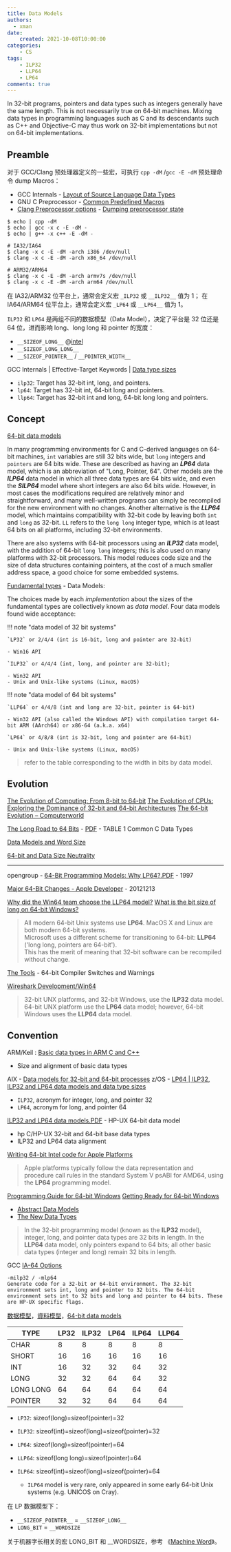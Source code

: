 ```yaml
---
title: Data Models
authors:
  - xman
date:
    created: 2021-10-08T10:00:00
categories:
    - CS
tags:
    - ILP32
    - LLP64
    - LP64
comments: true
---
```


In 32-bit programs, pointers and data types such as integers generally have the same length. This is not necessarily true on 64-bit machines. Mixing data types in programming languages such as C and its descendants such as C++ and Objective-C may thus work on 32-bit implementations but not on 64-bit implementations.

<!-- more -->

## Preamble

对于 GCC/Clang 预处理器定义的一些宏，可执行 `cpp -dM` /`gcc -E -dM` 预处理命令 dump Macros：

- GCC Internals - [Layout of Source Language Data Types](https://gcc.gnu.org/onlinedocs/gccint/Type-Layout.html)
- GNU C Preprocessor - [Common Predefined Macros](https://gcc.gnu.org/onlinedocs/cpp/Common-Predefined-Macros.html)
- [Clang Preprocessor options](https://clang.llvm.org/docs/ClangCommandLineReference.html#preprocessor-options) - [Dumping preprocessor state](https://clang.llvm.org/docs/ClangCommandLineReference.html#id8)

```Shell title="dump prededined macros"
$ echo | cpp -dM
$ echo | gcc -x c -E -dM -
$ echo | g++ -x c++ -E -dM -

# IA32/IA64
$ clang -x c -E -dM -arch i386 /dev/null
$ clang -x c -E -dM -arch x86_64 /dev/null

# ARM32/ARM64
$ clang -x c -E -dM -arch armv7s /dev/null
$ clang -x c -E -dM -arch arm64 /dev/null
```

在 IA32/ARM32 位平台上，通常会定义宏 `_ILP32` 或 `__ILP32__` 值为 1；
在 IA64/ARM64 位平台上，通常会定义宏 `_LP64` 或 `__LP64__` 值为 1。

`ILP32` 和 `LP64` 是两组不同的数据模型（Data Model），决定了平台是 32 位还是 64 位，进而影响 long、long long 和 pointer 的宽度：

- `__SIZEOF_LONG__` @[intel](https://www.intel.com/content/www/us/en/developer/articles/technical/size-of-long-integer-type-on-different-architecture-and-os.html)
- `__SIZEOF_LONG_LONG__`
- `__SIZEOF_POINTER__` / `__POINTER_WIDTH__`

GCC Internals | Effective-Target Keywords | [Data type sizes](https://gcc.gnu.org/onlinedocs/gccint/Effective-Target-Keywords.html#Data-type-sizes)

- `ilp32`: Target has 32-bit int, long, and pointers.
- `lp64`: Target has 32-bit int, 64-bit long and pointers.
- `llp64`: Target has 32-bit int and long, 64-bit long long and pointers.

## Concept

[64-bit data models](https://en.wikipedia.org/wiki/64-bit_computing#64-bit_data_models)

In many programming environments for C and C-derived languages on 64-bit machines, `int` variables are still 32 bits wide, but `long` integers and `pointers` are 64 bits wide. These are described as having an ***LP64*** data model, which is an abbreviation of "Long, Pointer, 64". Other models are the ***ILP64*** data model in which all three data types are 64 bits wide, and even the ***SILP64*** model where short integers are also 64 bits wide. However, in most cases the modifications required are relatively minor and straightforward, and many well-written programs can simply be recompiled for the new environment with no changes. Another alternative is the ***LLP64*** model, which maintains compatibility with 32-bit code by leaving both `int` and `long` as 32-bit. `LL` refers to the `long long` integer type, which is at least 64 bits on all platforms, including 32-bit environments.

There are also systems with 64-bit processors using an ***ILP32*** data model, with the addition of 64-bit `long long` integers; this is also used on many platforms with 32-bit processors. This model reduces code size and the size of data structures containing pointers, at the cost of a much smaller address space, a good choice for some embedded systems.

[Fundamental types](https://en.cppreference.com/w/cpp/language/types) - Data Models:

The choices made by each *implementation* about the sizes of the fundamental types are collectively known as *data model*. Four data models found wide acceptance:

!!! note "data model of 32 bit systems"

    `LP32` or 2/4/4 (int is 16-bit, long and pointer are 32-bit)

    - Win16 API

    `ILP32` or 4/4/4 (int, long, and pointer are 32-bit);

    - Win32 API
    - Unix and Unix-like systems (Linux, macOS)

!!! note "data model of 64 bit systems"

    `LLP64` or 4/4/8 (int and long are 32-bit, pointer is 64-bit)

    - Win32 API (also called the Windows API) with compilation target 64-bit ARM (AArch64) or x86-64 (a.k.a. x64)

    `LP64` or 4/8/8 (int is 32-bit, long and pointer are 64-bit)

    - Unix and Unix-like systems (Linux, macOS)

> refer to the table corresponding to the width in bits by data model.

## Evolution

[The Evolution of Computing: From 8-bit to 64-bit](https://www.deusinmachina.net/p/the-evolution-of-computing-from-8)
[The Evolution of CPUs: Exploring the Dominance of 32-bit and 64-bit Architectures](https://www.linkedin.com/pulse/evolution-cpus-exploring-dominance-32-bit-64-bit-devendar-pasula/)
[The 64-bit Evolution – Computerworld](https://www.computerworld.com/article/1692048/the-64-bit-evolution.html)

[The Long Road to 64 Bits](https://queue.acm.org/detail.cfm?id=1165766) - [PDF](https://dl.acm.org/doi/pdf/10.1145/1435417.1435431) - TABLE 1 Common C Data Types

[Data Models and Word Size](http://nickdesaulniers.github.io/blog/2016/05/30/data-models-and-word-size/)

[64-bit and Data Size Neutrality](https://unix.org/whitepapers/64bit.html)

---

opengroup - [64-Bit Programming Models: Why LP64?.PDF](https://wiki.math.ntnu.no/_media/tma4280/2017v/1997_opengroup_64bitprogrammingmodels.pdf) - 1997

[Major 64-Bit Changes - Apple Developer](https://developer.apple.com/library/archive/documentation/Darwin/Conceptual/64bitPorting/transition/transition.html) - 20121213

[Why did the Win64 team choose the LLP64 model?](https://devblogs.microsoft.com/oldnewthing/20050131-00/?p=36563)
[What is the bit size of long on 64-bit Windows?](https://stackoverflow.com/questions/384502/what-is-the-bit-size-of-long-on-64-bit-windows)

> All modern 64-bit Unix systems use **LP64**. MacOS X and Linux are both modern 64-bit systems.  
> Microsoft uses a different scheme for transitioning to 64-bit: **LLP64** ('long long, pointers are 64-bit').   
> This has the merit of meaning that 32-bit software can be recompiled without change.  

[The Tools](https://learn.microsoft.com/en-us/windows/win32/winprog64/the-tools) - 64-bit Compiler Switches and Warnings

[Wireshark Development/Win64](https://wiki.wireshark.org/Development/Win64)  

> 32-bit UNX platforms, and 32-bit Windows, use the **ILP32** data model.  
> 64-bit UNX platform use the **LP64** data model; however, 64-bit Windows uses the **LLP64** data model.  

## Convention

ARM/Keil : [Basic data types in ARM C and C++](https://developer.arm.com/documentation/dui0375/g/C-and-C---Implementation-Details/Basic-data-types-in-ARM-C-and-C--)

- Size and alignment of basic data types

AIX - [Data models for 32-bit and 64-bit processes](https://www.ibm.com/docs/en/aix/7.3?topic=assignment-data-models-32-bit-64-bit-processes)
z/OS - [LP64 | ILP32](https://www.ibm.com/docs/en/zos/3.1.0?topic=options-lp64-ilp32), [ILP32 and LP64 data models and data type sizes](https://www.ibm.com/docs/en/ent-metalc-zos/3.1?topic=environments-ilp32-lp64-data-models-data-type-sizes)

- `ILP32`, acronym for integer, long, and pointer 32
- `LP64`, acronym for long, and pointer 64

[ILP32 and LP64 data models.PDF](https://scc.ustc.edu.cn/zlsc/czxt/200910/W020100308601263456982.pdf) - HP-UX 64-bit data model

- hp C/HP-UX 32-bit and 64-bit base data types
- ILP32 and LP64 data alignment

[Writing 64-bit Intel code for Apple Platforms](https://developer.apple.com/documentation/xcode/writing-64-bit-intel-code-for-apple-platforms)

> Apple platforms typically follow the data representation and procedure call rules in the standard System V psABI for AMD64, using the **LP64** programming model.

[Programming Guide for 64-bit Windows](https://learn.microsoft.com/en-us/windows/win32/winprog64/programming-guide-for-64-bit-windows)
[Getting Ready for 64-bit Windows](https://learn.microsoft.com/en-us/windows/win32/winprog64/getting-ready-for-64-bit-windows)

- [Abstract Data Models](https://learn.microsoft.com/en-us/windows/win32/winprog64/abstract-data-models)
- [The New Data Types](https://learn.microsoft.com/en-us/windows/win32/winprog64/the-new-data-types)

> In the 32-bit programming model (known as the **ILP32** model), integer, long, and pointer data types are 32 bits in length.
> In the **LLP64** data model, only pointers expand to 64 bits; all other basic data types (integer and long) remain 32 bits in length.

GCC [IA-64 Options](https://gcc.gnu.org/onlinedocs/gcc/IA-64-Options.html)

```Shell
-milp32 / -mlp64
Generate code for a 32-bit or 64-bit environment. The 32-bit environment sets int, long and pointer to 32 bits. The 64-bit environment sets int to 32 bits and long and pointer to 64 bits. These are HP-UX specific flags.
```

[数据模型](https://blog.csdn.net/wyywatdl/article/details/4683762)，[資料模型](https://ryan0988.pixnet.net/blog/post/194111613)，[64-bit data models](https://en.wikipedia.org/wiki/64-bit_computing#64-bit_data_models)

TYPE      | LP32 | ILP32 | LP64 | ILP64 | LLP64
----------|------|-------|------|-------|------
CHAR      | 8    | 8     | 8    | 8     | 8
SHORT     | 16   | 16    | 16   | 16    | 16
INT       | 16   | 32    | 32   | 64    | 32
LONG      | 32   | 32    | 64   | 64    | 32
LONG LONG | 64   | 64    | 64   | 64    | 64
POINTER   | 32   | 32    | 64   | 64    | 64 

- `LP32`: sizeof(long)=sizeof(pointer)=32
- `ILP32`: sizeof(int)=sizeof(long)=sizeof(pointer)=32

- `LP64`: sizeof(long)=sizeof(pointer)=64
- `LLP64`: sizeof(long long)=sizeof(pointer)=64
- `ILP64`: sizeof(int)=sizeof(long)=sizeof(pointer)=64

    - `ILP64` model is very rare, only appeared in some early 64-bit Unix systems (e.g. UNICOS on Cray).

在 LP 数据模型下：

- `__SIZEOF_POINTER__` = `__SIZEOF_LONG__`
- `LONG_BIT` = `__WORDSIZE`

关于机器字长相关的宏 LONG_BIT 和 __WORDSIZE，参考 《[Machine Word](./machine-word.md)》。
